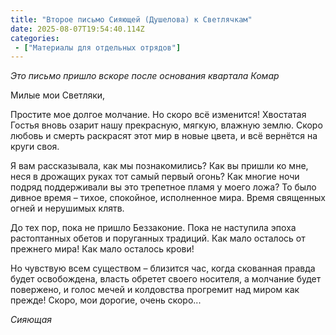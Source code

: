 ```yaml
---
title: "Второе письмо Сияющей (Душелова) к Светлячкам"
date: 2025-08-07T19:54:40.114Z
categories:
 - ["Материалы для отдельных отрядов"]
---
```


*Это письмо пришло вскоре после основания квартала Комар*

Милые мои Светляки,

Простите мое долгое молчание. Но скоро всё изменится! Хвостатая Гостья
вновь озарит нашу прекрасную, мягкую, влажную землю. Скоро любовь и
смерть раскрасят этот мир в новые цвета, и всё вернётся на круги своя.

Я вам рассказывала, как мы познакомились? Как вы пришли ко мне, неся в
дрожащих руках тот самый первый огонь? Как многие ночи подряд
поддерживали вы это трепетное пламя у моего ложа? То было дивное время –
тихое, спокойное, исполненное мира. Время священных огней и нерушимых
клятв.

До тех пор, пока не пришло Беззаконие. Пока не наступила эпоха
растоптанных обетов и поруганных традиций. Как мало осталось от прежнего
мира! Как мало осталось крови!

Но чувствую всем существом – близится час, когда скованная правда будет
освобождена, власть обретет своего носителя, а молчание будет повержено,
и голос мечей и колдовства прогремит над миром как прежде! Скоро, мои
дорогие, очень скоро...

*Сияющая*
